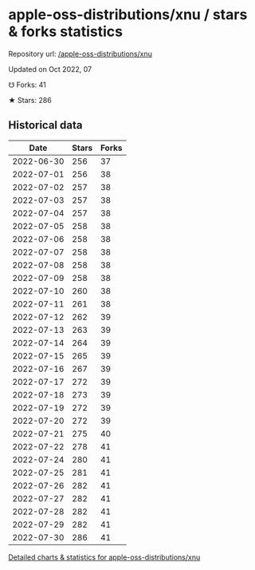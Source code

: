 # apple-oss-distributions/xnu / stars & forks statistics

Repository url: [/apple-oss-distributions/xnu](https://github.com/apple-oss-distributions/xnu)

Updated on Oct 2022, 07

☋ Forks: 41

★ Stars: 286

## Historical data
| Date | Stars | Forks |
|------|-------|-------|
| 2022-06-30 | 256 | 37 | 
| 2022-07-01 | 256 | 38 | 
| 2022-07-02 | 257 | 38 | 
| 2022-07-03 | 257 | 38 | 
| 2022-07-04 | 257 | 38 | 
| 2022-07-05 | 258 | 38 | 
| 2022-07-06 | 258 | 38 | 
| 2022-07-07 | 258 | 38 | 
| 2022-07-08 | 258 | 38 | 
| 2022-07-09 | 258 | 38 | 
| 2022-07-10 | 260 | 38 | 
| 2022-07-11 | 261 | 38 | 
| 2022-07-12 | 262 | 39 | 
| 2022-07-13 | 263 | 39 | 
| 2022-07-14 | 264 | 39 | 
| 2022-07-15 | 265 | 39 | 
| 2022-07-16 | 267 | 39 | 
| 2022-07-17 | 272 | 39 | 
| 2022-07-18 | 273 | 39 | 
| 2022-07-19 | 272 | 39 | 
| 2022-07-20 | 272 | 39 | 
| 2022-07-21 | 275 | 40 | 
| 2022-07-22 | 278 | 41 | 
| 2022-07-24 | 280 | 41 | 
| 2022-07-25 | 281 | 41 | 
| 2022-07-26 | 282 | 41 | 
| 2022-07-27 | 282 | 41 | 
| 2022-07-28 | 282 | 41 | 
| 2022-07-29 | 282 | 41 | 
| 2022-07-30 | 286 | 41 | 


[Detailed charts & statistics for apple-oss-distributions/xnu](https://reviewgithub.com/rep/apple-oss-distributions/xnu)
